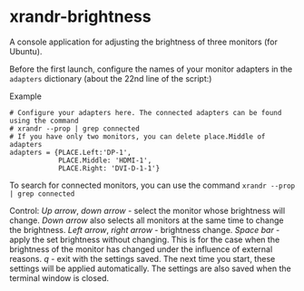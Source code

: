 # xrandr-brightness

A console application for adjusting the brightness of three monitors (for Ubuntu).

Before the first launch, configure the names of your monitor adapters in the `adapters` dictionary (about the 22nd line of the script:)

Example
```
# Configure your adapters here. The connected adapters can be found using the command
# xrandr --prop | grep connected
# If you have only two monitors, you can delete place.Middle of adapters
adapters = {PLACE.Left:'DP-1',
            PLACE.Middle: 'HDMI-1',
            PLACE.Right: 'DVI-D-1-1'}
```
To search for connected monitors, you can use the command
`xrandr --prop | grep connected`

Control:
_Up arrow_, _down arrow_ - select the monitor whose brightness will change.
_Down arrow_ also selects all monitors at the same time to change the brightness.
_Left arrow_, _right arrow_ - brightness change.
_Space bar_ - apply the set brightness without changing. This is for the case when the brightness of the monitor has changed under the influence of external reasons.
_q_ - exit with the settings saved. The next time you start, these settings will be applied automatically. The settings are also saved when the terminal window is closed.


